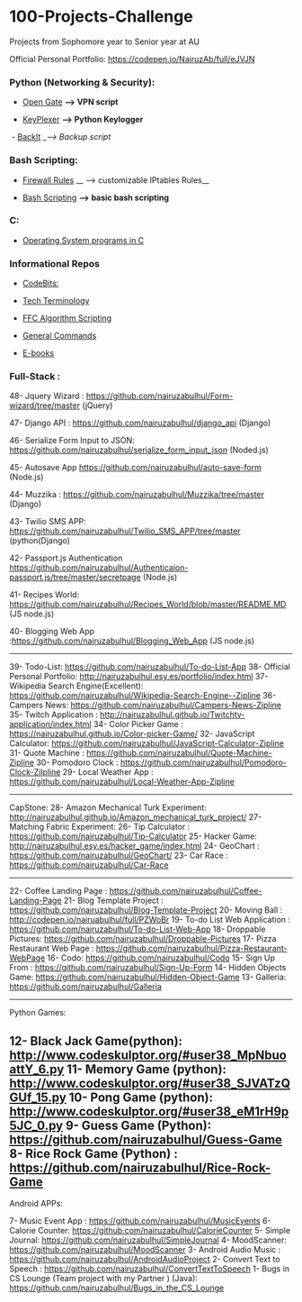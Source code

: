 # 100-Projects-Challenge
Projects from Sophomore year to Senior year at AU 

Official Personal Portfolio: https://codepen.io/NairuzAb/full/eJVJN

### Python (Networking & Security):  

-  [Open Gate](https://github.com/nairuzabulhul/OpenGate) __--> VPN script__  

-  [KeyPlexer](https://github.com/nairuzabulhul/KeyPlexer) __--> Python Keylogger__

 - [BackIt](https://github.com/nairuzabulhul/BackIT) __--> Backup script_
 
 

### Bash Scripting:

- [Firewall Rules](https://github.com/nairuzabulhul/Firewall_Rules) __ --> customizable IPtables Rules__

- [Bash Scripting](https://github.com/nairuzabulhul/Bash_scripting) __--> basic bash scripting__


 
### C:

- [Operating System programs in C](https://github.com/nairuzabulhul/Operating-System-in-C)



### Informational Repos

-  [CodeBits:](https://github.com/nairuzabulhul/.CodeBits)

-  [Tech Terminology](https://github.com/nairuzabulhul/Web-terminology)

-  [FFC Algorithm Scripting](https://github.com/nairuzabulhul/Free_Code_Camp_Algorithm)

-  [General Commands](https://github.com/nairuzabulhul/General-Commands)

- [E-books](https://github.com/nairuzabulhul/E-Books)


### Full-Stack :

48- Jquery Wizard : https://github.com/nairuzabulhul/Form-wizard/tree/master (jQuery)

47- Django API : https://github.com/nairuzabulhul/django_api (Django)

46- Serialize Form Input to JSON: https://github.com/nairuzabulhul/serialize_form_input_json (Noded.js)

45- Autosave App https://github.com/nairuzabulhul/auto-save-form  (Node.js)

44- Muzzika : https://github.com/nairuzabulhul/Muzzika/tree/master  (Django)

43- Twilio SMS APP: https://github.com/nairuzabulhul/Twilio_SMS_APP/tree/master         (python(Django)

42- Passport.js Authentication https://github.com/nairuzabulhul/Authenticaion-passport.js/tree/master/secretpage (Node.js)

41- Recipes World: https://github.com/nairuzabulhul/Recipes_World/blob/master/README.MD  (JS node.js)

40- Blogging Web App    :https://github.com/nairuzabulhul/Blogging_Web_App              (JS node.js)

------------------------------------------------------------------------------------------------------------------------------

39- Todo-List: https://github.com/nairuzabulhul/To-do-List-App
38- Official Personal Portfolio: http://nairuzabulhul.esy.es/portfolio/index.html
37- Wikipedia Search Engine(Excellent): https://github.com/nairuzabulhul/Wikipedia-Search-Engine--Zipline 
36- Campers News: https://github.com/nairuzabulhul/Campers-News-Zipline
35- Twitch Application : http://nairuzabulhul.github.io/Twitchtv-application/index.html
34- Color Picker Game : https://nairuzabulhul.github.io/Color-picker-Game/
32- JavaScript Calculator: https://github.com/nairuzabulhul/JavaScript-Calculator-Zipline
31- Quote Machine : https://github.com/nairuzabulhul/Quote-Machine-Zipline
30- Pomodoro Clock : https://github.com/nairuzabulhul/Pomodoro-Clock-Zilpline
29- Local Weather App : https://github.com/nairuzabulhul/Local-Weather-App-Zipline

--------------------------------------------------------------------------------------------------

CapStone:
28- Amazon Mechanical Turk Experiment: http://nairuzabulhul.github.io/Amazon_mechanical_turk_project/
27- Matching Fabric Experiment: 
26- Tip Calculator : https://github.com/nairuzabulhul/Tip-Calculator 
25- Hacker Game: http://nairuzabulhul.esy.es/hacker_game/index.html
24- GeoChart :   https://github.com/nairuzabulhul/GeoChart/
23- Car Race :  https://github.com/nairuzabulhul/Car-Race


------------------------------------------------------------------------------------------------------
22- Coffee Landing Page : https://github.com/nairuzabulhul/Coffee-Landing-Page
21- Blog Template Project : https://github.com/nairuzabulhul/Blog-Template-Project
20- Moving Ball : http://codepen.io/nairuabulhul/full/PZWoBr 
19- To-do List Web Application : https://github.com/nairuzabulhul/To-do-List-Web-App
18- Droppable Pictures: https://github.com/nairuzabulhul/Droppable-Pictures
17- Pizza Restaurant Web Page : https://github.com/nairuzabulhul/Pizza-Restaurant-WebPage
16- Codo: https://github.com/nairuzabulhul/Codo
15- Sign Up From : https://github.com/nairuzabulhul/Sign-Up-Form
14- Hidden Objects Game: https://github.com/nairuzabulhul/Hidden-Object-Game
13- Galleria: https://github.com/nairuzabulhul/Galleria

--------------------------------------------------------------------------------------------------------
Python Games:

12- Black Jack Game(python):  http://www.codeskulptor.org/#user38_MpNbuoattY_6.py 
11- Memory Game (python):  http://www.codeskulptor.org/#user38_SJVATzQGUf_15.py 
10- Pong Game (python):  http://www.codeskulptor.org/#user38_eM1rH9p5JC_0.py 
9-  Guess Game (Python): https://github.com/nairuzabulhul/Guess-Game
8-  Rice Rock Game (Python) : https://github.com/nairuzabulhul/Rice-Rock-Game
----------------------------------------------------------------------------------------------------------

Android APPs:

7- Music Event App : https://github.com/nairuzabulhul/MusicEvents
6- Calorie Counter: https://github.com/nairuzabulhul/CalorieCounter
5- Simple Journal: https://github.com/nairuzabulhul/SimpleJournal
4- MoodScanner: https://github.com/nairuzabulhul/MoodScanner
3- Android Audio Music : https://github.com/nairuzabulhul/AndroidAudioProject
2- Convert Text to Speech : https://github.com/nairuzabulhul/ConvertTextToSpeech
1- Bugs in CS Lounge (Team project with my Partner ) (Java): https://github.com/nairuzabulhul/Bugs_in_the_CS_Lounge
